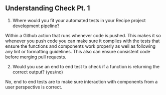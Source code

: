 
## Understanding Check Pt. 1
1) Where would you fit your automated tests in your Recipe project development pipeline?

Within a Github action that runs whenever code is pushed. This makes it so whenever you push code you can make sure it complies with the tests that ensure the functions and components work properly as well as following any lint or formatting guidelines. This also can ensure consistent code before merging pull requests.

2) Would you use an end to end test to check if a function is returning the correct output? (yes/no)

No, end to end tests are to make sure interaction with components from a user perspective is correct.




